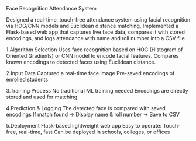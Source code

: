 Face Recognition Attendance System

Designed a real-time, touch-free attendance system using facial recognition via HOG/CNN models and Euclidean distance matching. Implemented a Flask-based web app that captures live face data, compares it with stored encodings, and logs attendance with name and roll number into a CSV file.

1.Algorithm Selection
  Uses face recognition based on HOG (Histogram of Oriented Gradients) or CNN model to encode facial features.
  Compares known encodings to detected faces using Euclidean distance.

2.Input Data
  Captured a real-time face image
  Pre-saved encodings of enrolled students
  
3.Training Process
  No traditional ML training needed
  Encodings are directly stored and used for matching
  
4.Prediction & Logging
  The detected face is compared with saved encodings
  If match found → Display name & roll number → Save to CSV
  
5.Deployment
  Flask-based lightweight web app
  Easy to operate: Touch-free, real-time, fast
  Can be deployed in schools, colleges, or offices

